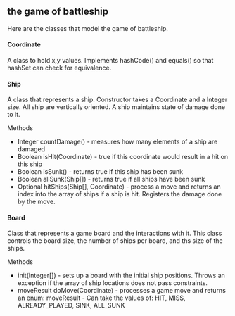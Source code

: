 ## the game of battleship

Here are the classes that model the game of battleship.

#### Coordinate

A class to hold x,y values.  Implements hashCode() and equals() so that hashSet can check for equivalence.
  
#### Ship

A class that represents a ship.  Constructor takes a Coordinate and a Integer size.  All ship are vertically oriented.  A ship maintains state of damage done to it.  
  
Methods

* Integer countDamage() - measures how many elements of a ship are damaged
* Boolean isHit(Coordinate) - true if this coordinate would result in a hit on this ship
* Boolean isSunk() - returns true if this ship has been sunk
* Boolean allSunk(Ship[]) - returns true if all ships have been sunk
* Optional<Integer> hitShips(Ship[], Coordinate) - process a move and returns an index into the array of ships if a ship is hit.  Registers the damage done by the move.
    
#### Board

Class that represents a game board and the interactions with it. This class controls the board size, the number of ships per board, and ths size of the ships.

Methods

* init(Integer[]) - sets up a board with the initial ship positions.  Throws an exception if the array of ship locations does not pass constraints. 
* moveResult doMove(Coordinate) - processes a game move and returns an enum: moveResult - Can take the values of: HIT, MISS, ALREADY_PLAYED, SINK, ALL_SUNK

